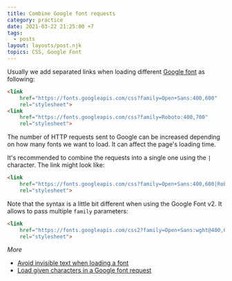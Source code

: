 ```yaml
---
title: Combine Google font requests
category: practice
date: 2021-03-22 21:25:00 +7
tags:
  - posts
layout: layouts/post.njk
topics: CSS, Google Font
---
```


Usually we add separated links when loading different [Google font](https://fonts.google.com) as following:

```html
<link
    href="https://fonts.googleapis.com/css?family=Open+Sans:400,600"
    rel="stylesheet">
<link
    href="https://fonts.googleapis.com/css?family=Roboto:400,700"
    rel="stylesheet">
```

The number of HTTP requests sent to Google can be increased depending on how many fonts we want to load. It can affect the page's loading time.

It's recommended to combine the requests into a single one using the `|` character. The link might look like:

```html
<link
    href="https://fonts.googleapis.com/css?family=Open+Sans:400,600|Roboto:400,700"
    rel="stylesheet">
```

Note that the syntax is a little bit different when using the Google Font v2. It allows to pass multiple `family` parameters:

```html
<link
    href="https://fonts.googleapis.com/css2?family=Open+Sans:wght@400,600&family=Roboto:wght@400,700"
    rel="stylesheet">
```

_More_

* [Avoid invisible text when loading a font](/avoid-invisible-text-when-loading-a-font.html)
* [Load given characters in a Google font request](/load-given-characters-in-a-google-font-request.html)